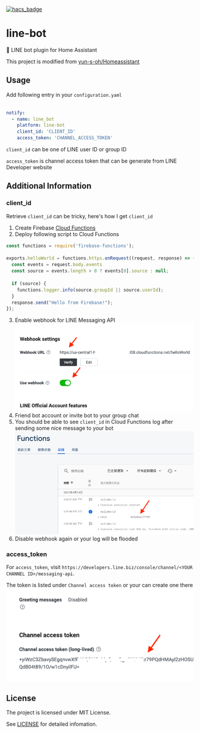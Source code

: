 [![hacs_badge](https://img.shields.io/badge/HACS-Default-orange.svg?style=for-the-badge)](https://github.com/custom-components/hacs)

# line-bot

🔔 LINE bot plugin for Home Assistant

This project is modified from [yun-s-oh/Homeassistant](https://github.com/yun-s-oh/Homeassistant)

## Usage

Add following entry in your `configuration.yaml`

```yaml

notify:
  - name: line_bot
    platform: line-bot
    client_id: 'CLIENT_ID'
    access_token: 'CHANNEL_ACCESS_TOKEN'  

```

`client_id` can be one of LINE user ID or group ID

`access_token` is channel access token that can be generate from LINE Developer website

## Additional Information

### client_id
Retrieve `client_id` can be tricky, here's how I get `client_id`

1. Create Firebase [Cloud Functions](https://console.firebase.google.com/)
2. Deploy following script to Cloud Functions

```js
const functions = require('firebase-functions');

exports.helloWorld = functions.https.onRequest((request, response) => {
  const events = request.body.events
  const source = events.length > 0 ? events[0].source : null;

  if (source) {
    functions.logger.info(source.groupId || source.userId);
  }
  response.send("Hello from Firebase!");
});
```

3. Enable webhook for LINE Messaging API
![image](./assets/messaging-api-webhook.png)
4. Friend bot account or invite bot to your group chat
5. You should be able to see `client_id` in Cloud Functions log after sending some nice message to your bot
![image](./assets/cloud-functions-log.png)
6. Disable webhook again or your log will be flooded


### access_token
For `access_token`, visit `https://developers.line.biz/console/channel/<YOUR CHANNEL ID>/messaging-api`.

The token is listed under `Channel access token` or your can create one there
![image](./assets/line-access-token.png)

## License

The project is licensed under MIT License.

See [LICENSE](LICENSE) for detailed infomation.
